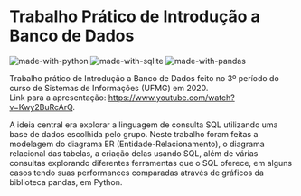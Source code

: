 # Trabalho Prático de Introdução a Banco de Dados
![made-with-python](https://img.shields.io/badge/Made%20with-Python-1f425f.svg?logo=Python)
![made-with-sqlite](https://img.shields.io/badge/Using-SQLite-1f425f.svg?logo=SQLite)
![made-with-pandas](https://img.shields.io/badge/Using-pandas-1f425f.svg?logo=pandas)

 Trabalho prático de Introdução a Banco de Dados feito no 3º período do curso de Sistemas de Informações (UFMG) em 2020.  
 Link para a apresentação: https://www.youtube.com/watch?v=Kwy2BuRcArQ.

A ideia central era explorar a linguagem de consulta SQL utilizando uma base de dados escolhida pelo grupo. Neste trabalho foram feitas a modelagem do diagrama ER (Entidade-Relacionamento), o diagrama relacional das tabelas, a criação delas usando SQL, além de várias consultas explorando diferentes ferramentas que o SQL oferece, em alguns casos tendo suas performances comparadas através de gráficos da biblioteca pandas, em Python.
